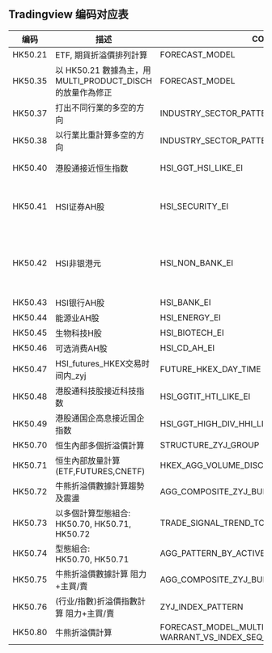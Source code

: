 ## Tradingview 编码对应表

| 编码 | 描述 | CODE | 晚上 | CODE | SIGNAL |
| --- | --- | --- | --- | --- | --- |
|HK50.21| ETF, 期貨折溢價排列計算 | FORECAST_MODEL |  |  | |
|HK50.35| 以 HK50.21 數據為主，用 MULTI_PRODUCT_DISCH 的放量作為修正 | FORECAST_MODEL |  |  | |
|HK50.37| 打出不同行業的多空的方向 | INDUSTRY_SECTOR_PATTERN |  |  | |
|HK50.38| 以行業比重計算多空的方向 | INDUSTRY_SECTOR_PATTERN_SUMMARY |  |  | |
|HK50.40| 港股通接近恒生指数 | HSI_GGT_HSI_LIKE_EI | 港股盤後 | US_PRE_MARKET | |
|HK50.41| HSI证券AH股 | HSI_SECURITY_EI | 美股 (CD, IT, 綜合) | US_MARKET_COMPOSITE | |
|HK50.42| HSI非银港元 | HSI_NON_BANK_EI | MCHI, FXI, YANG, YINN vs HXC | US_MARKET_ZGG_ETF | |
|HK50.43| HSI银行AH股 | HSI_BANK_EI | | | |
|HK50.44| 能源业AH股 | HSI_ENERGY_EI | | | |
|HK50.45| 生物科技H股 | HSI_BIOTECH_EI | | | |
|HK50.46| 可选消费AH股 | HSI_CD_AH_EI | | | |
|HK50.47| HSI_futures_HKEX交易时间内_zyj | FUTURE_HKEX_DAY_TIME | | | |
|HK50.48| 港股通科技股接近科技指数 | HSI_GGTIT_HTI_LIKE_EI | | | |
|HK50.49| 港股通国企高息接近国企指数 | HSI_GGT_HIGH_DIV_HHI_LIKE_E |I | | |
|HK50.70| 恒生內部多個折溢價計算 | STRUCTURE_ZYJ_GROUP | | | |
|HK50.71| 恒生內部放量計算(ETF,FUTURES,CNETF) | HKEX_AGG_VOLUME_DISCH | | | |
|HK50.72| 牛熊折溢價數據計算趨勢及震盪 | AGG_COMPOSITE_ZYJ_BULL_BEAR_PATTERN | | | |
|HK50.73| 以多個計算型態組合:  <br /> HK50.70, HK50.71, HK50.72 | TRADE_SIGNAL_TREND_TO_HOLD_ADV | | | TYPE_TREND_TO_HOLD_ADV |
|HK50.74| 型態組合:  <br /> HK50.70, HK50.71 | AGG_PATTERN_BY_ACTIVE_BS_AND_VOLUME_DISCH | | | AGG_PATTERN_BY_ACTIVE_BS_AND_VOLUME_DISCH |
|HK50.75| 牛熊折溢價數據計算 阻力+主買/賣 | AGG_COMPOSITE_ZYJ_BULL_BEAR_PATTERN | | |  |
|HK50.76| (行业/指數)折溢價指數計算 阻力+主買/賣 | ZYJ_INDEX_PATTERN | | |  |
|HK50.80| 牛熊折溢價計算 | FORECAST_MODEL_MULTI_LOGIC <br /> WARRANT_VS_INDEX_SEQ_COMPARE | | | |
